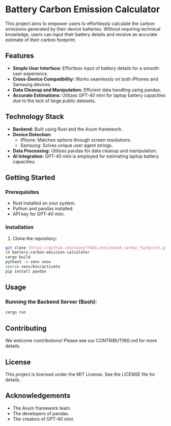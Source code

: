 # Battery Carbon Emission Calculator

This project aims to empower users to effortlessly calculate the carbon emissions generated by their device batteries. Without requiring technical knowledge, users can input their battery details and receive an accurate estimate of their carbon footprint.

## Features

- **Simple User Interface:** Effortless input of battery details for a smooth user experience.
- **Cross-Device Compatibility:** Works seamlessly on both iPhones and Samsung devices.
- **Data Cleanup and Manipulation:** Efficient data handling using pandas.
- **Accurate Estimations:** Utilizes GPT-40 mini for laptop battery capacities due to the lack of large public datasets.

## Technology Stack

- **Backend:** Built using Rust and the Axum framework.
- **Device Detection:**
  - iPhone: Matches options through screen resolutions.
  - Samsung: Solves unique user agent strings.
- **Data Processing:** Utilizes pandas for data cleanup and manipulation.
- **AI Integration:** GPT-40 mini is employed for estimating laptop battery capacities.

## Getting Started

### Prerequisites

- Rust installed on your system.
- Python and pandas installed.
- API key for GPT-40 mini.

### Installation

1. Clone the repository:

````bash
git clone [https://github.com/Jacey77nDIL/estimated_carbon_footprint.git](https://github.com/Jacey77nDIL/estimated_carbon_footprint.git)
cd battery-carbon-emission-calculator
cargo build
python3 -m venv venv
source venv/bin/activate
pip install pandas
````

## Usage

### Running the Backend Server (Bash):

```bash
cargo run
```

## Contributing

We welcome contributions! Please see our CONTRIBUTING.md for more details.

## License

This project is licensed under the MIT License. See the LICENSE file for details.

## Acknowledgements

* The Axum framework team.
* The developers of pandas.
* The creators of GPT-40 mini.
